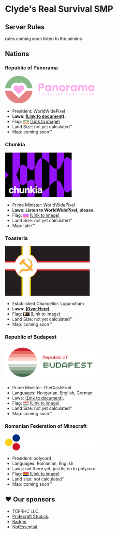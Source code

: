 # Clyde's Real Survival SMP

## Server Rules

rules coming soon
listen to the admins

## Nations

### Republic of Panorama

<img width="300px" alt="Banner of Republic of Panorama" src="./Nations/Republic%20of%20Panorama/Banner.svg">

- President: WorldWidePixel
- **Laws: [(Link to document)](./Nations/Republic%20of%20Panorama/Laws.md).**
- Flag: <img height="12px" alt="Flag of Panorama Socialist Federation" style="vertical-align: middle;" src="./Nations/Republic%20of%20Panorama/Flag.svg"> [(Link to image)](./Nations/Republic%20of%20Panorama/Flag.svg)
- Land Size: not yet calculated™
- Map: coming soon™

### Chunkia

<img width="220px" alt="Banner of Chunkia" src="./Nations/Chunkia/chunkia_banner.png">

- Prime Minister: WorldWidePixel
- **Laws: Listen to WorldWidePixel, please.**
- Flag: <img height="12px" alt="Flag of Chunkia" style="vertical-align: middle;" src="./Nations/Chunkia/chunkia512.png"> [(Link to image)](./Nations/Chunkia/chunkia512.png)
- Land Size: not yet calculated™
- Map: later™

### Toasteria

<img width="280px" alt="Banner of Toasteria" src="./Nations/Toasteria/toasteriaflag.svg">

- Established Chancellor: Lupancham
- **Laws: [(Over Here)](./Nations/Toasteria/Laws.md).**
- Flag: <img height="12px" alt="Flag of Toasteria" style="vertical-align: middle;" src="./Nations/Toasteria/toasteriaflag.svg"> [(Link to image)](./Nations/Toasteria/toasteriaflag.svg)
- Land Size: not yet calculated™
- Map: coming soon™

### Republic of Budapest

<img width="300px" alt="Banner of Republic of Panorama" src="./Nations/Republic of Budapest/Assets/Banner.svg">

- Prime Minister: TheClashFruit
- Languages: Hungarian, English, German
- Laws: [(Link to document)](./Nations/Republic%20of%20Budapest/Laws.md).
- Flag: <img height="12px" alt="Flag of Republic of Budapest" style="vertical-align: middle;" src="./Nations/Republic%20of%20Budapest/Assets/Flag.svg"> [(Link to image)](./Nations/Republic%20of%20Budapest/Assets/Flag.svg)
- Land Size: not yet calculated™
- Map: coming soon™

### Romanian Federation of Minecraft

<img width="300px" alt="Logo of the Romanian Federation of Minecraft" src="./Nations/Romanian Federation of Minecraft/RFM logo.svg">

- President: polycord
- Languages: Romanian, English
- Laws: not there yet, just listen to polycord
- Flag: <img height="12px" alt="Flag of the Romanian Federation of Minecraft" style="vertical-align:middle;" src="./Nations/Romanian%20Federation%20of%20Minecraft/FMC flag.svg"> [(Link to image)](./Nations/Romanian%20Federation%20of%20Minecraft/FMC%20flag.svg)
- Land size: not calculated™
- Map: coming soon™

<!-- ### Public Browser Map

The server also has a [(Public Map!)](http://141.147.29.5:25582/#crss;flat;64,64,-60;0) -->

## ♥ Our sponsors

- TCFRHC LLC.
- [Pridecraft Studios](https://pridecraft.gay).
- [Badger](https://badger.worldwidepixel.ca).
- [NotEssential](https://notessential.blurry.gay).